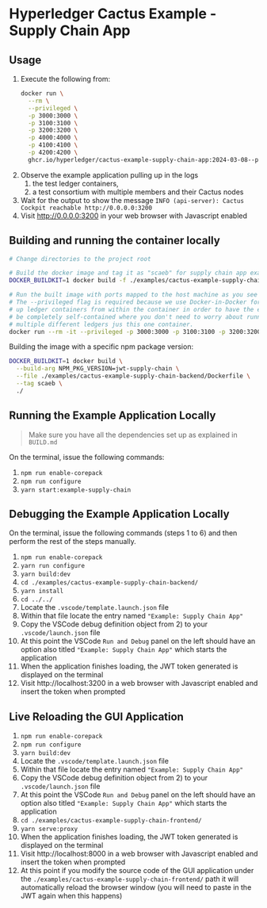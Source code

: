 # Hyperledger Cactus Example - Supply Chain App


## Usage

1. Execute the following from:
    ```sh
    docker run \
      --rm \
      --privileged \
      -p 3000:3000 \
      -p 3100:3100 \
      -p 3200:3200 \
      -p 4000:4000 \
      -p 4100:4100 \
      -p 4200:4200 \
      ghcr.io/hyperledger/cactus-example-supply-chain-app:2024-03-08--pr-3059-1
    ```
2. Observe the example application pulling up in the logs
   1. the test ledger containers,
   2. a test consortium with multiple members and their Cactus nodes
3. Wait for the output to show the message `INFO (api-server): Cactus Cockpit reachable http://0.0.0.0:3200`
4. Visit http://0.0.0.0:3200 in your web browser with Javascript enabled

## Building and running the container locally

```sh
# Change directories to the project root

# Build the docker image and tag it as "scaeb" for supply chain app example backend
DOCKER_BUILDKIT=1 docker build -f ./examples/cactus-example-supply-chain-backend/Dockerfile . -t scaeb

# Run the built image with ports mapped to the host machine as you see fit
# The --privileged flag is required because we use Docker-in-Docker for pulling
# up ledger containers from within the container in order to have the example
# be completely self-contained where you don't need to worry about running
# multiple different ledgers jus this one container.
docker run --rm -it --privileged -p 3000:3000 -p 3100:3100 -p 3200:3200 -p 4000:4000 -p 4100:4100 -p 4200:4200 scaeb
```

Building the image with a specific npm package version:

```sh
DOCKER_BUILDKIT=1 docker build \
  --build-arg NPM_PKG_VERSION=jwt-supply-chain \
  --file ./examples/cactus-example-supply-chain-backend/Dockerfile \
  --tag scaeb \
  ./
```

## Running the Example Application Locally

> Make sure you have all the dependencies set up as explained in `BUILD.md`

On the terminal, issue the following commands:

1. `npm run enable-corepack`
2. `npm run configure`
3. `yarn start:example-supply-chain`

## Debugging the Example Application Locally

On the terminal, issue the following commands (steps 1 to 6) and then perform the rest of the steps manually.

1. `npm run enable-corepack`
2. `yarn run configure`
3. `yarn build:dev`
4. `cd ./examples/cactus-example-supply-chain-backend/`
5. `yarn install`
6. `cd ../../`
7. Locate the `.vscode/template.launch.json` file
8. Within that file locate the entry named `"Example: Supply Chain App"`
9. Copy the VSCode debug definition object from 2) to your `.vscode/launch.json` file
10. At this point the VSCode `Run and Debug` panel on the left should have an option also titled `"Example: Supply Chain App"` which starts the application
11. When the application finishes loading, the JWT token generated is displayed on the terminal
12. Visit http://localhost:3200 in a web browser with Javascript enabled and insert the token when prompted

## Live Reloading the GUI Application

1. `npm run enable-corepack`
2. `npm run configure`
3. `yarn build:dev`
4. Locate the `.vscode/template.launch.json` file
5. Within that file locate the entry named `"Example: Supply Chain App"`
6. Copy the VSCode debug definition object from 2) to your `.vscode/launch.json` file
7. At this point the VSCode `Run and Debug` panel on the left should have an option also titled `"Example: Supply Chain App"` which starts the application
8. `cd ./examples/cactus-example-supply-chain-frontend/`
9. `yarn serve:proxy`
10. When the application finishes loading, the JWT token generated is displayed on the terminal
11. Visit http://localhost:8000 in a web browser with Javascript enabled and insert the token when prompted
12. At this point if you modify the source code of the GUI application under the `./examples/cactus-example-supply-chain-frontend/` path it will automatically reload the browser window (you will need to paste in the JWT again when this happens)
